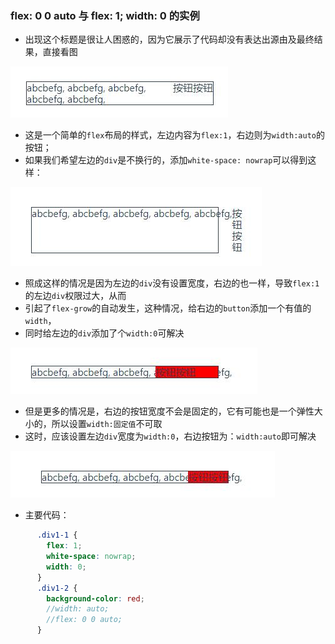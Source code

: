 ### flex: 0 0 auto 与 flex: 1; width: 0 的实例

* 出现这个标题是很让人困惑的，因为它展示了代码却没有表达出源由及最终结果，直接看图

![img](../assets/20200528180317.jpg)

* 这是一个简单的`flex`布局的样式，左边内容为`flex:1`，右边则为`width:auto`的按钮；
* 如果我们希望左边的`div`是不换行的，添加`white-space: nowrap`可以得到这样：

![img](../assets/20200528181629.jpg)

* 照成这样的情况是因为左边的`div`没有设置宽度，右边的也一样，导致`flex:1`的左边`div`权限过大，从而
* 引起了`flex-grow`的自动发生，这种情况，给右边的`button`添加一个有值的`width`，
* 同时给左边的`div`添加了个`width:0`可解决

![img](../assets/20200528182051.jpg)

* 但是更多的情况是，右边的按钮宽度不会是固定的，它有可能也是一个弹性大小的，所以设置`width:固定值`不可取
* 这时，应该设置左边`div`宽度为`width:0`，右边按钮为：`width:auto`即可解决

![img](../assets/20200528183129.jpg)

* 主要代码：

```scss
      .div1-1 {
        flex: 1;
        white-space: nowrap;
        width: 0;
      }
      .div1-2 {
        background-color: red;
        //width: auto;
        //flex: 0 0 auto;
      }
```


